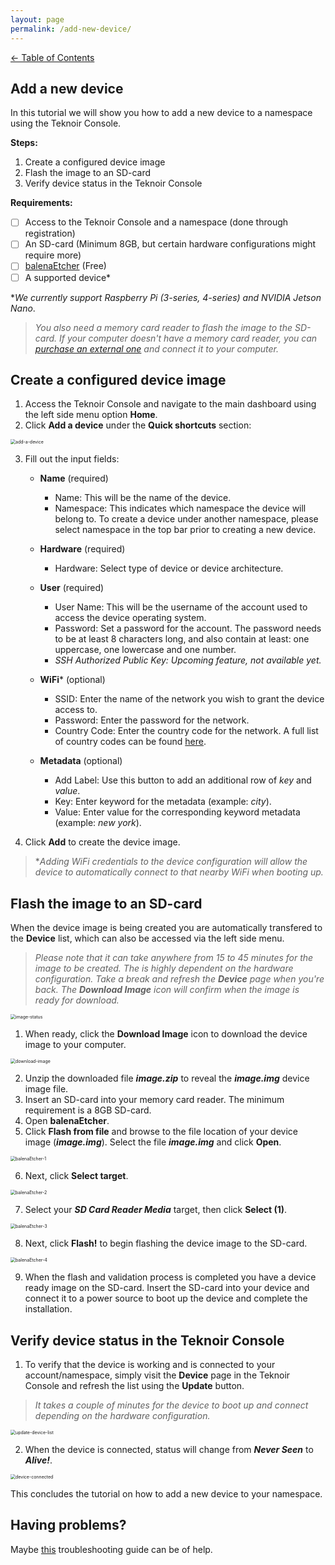 ```yaml
---
layout: page
permalink: /add-new-device/
---
```


[<- Table of Contents](index.md)

## Add a new device

In this tutorial we will show you how to add a new device to a namespace using the Teknoir Console.

**Steps:**

1. Create a configured device image
2. Flash the image to an SD-card
3. Verify device status in the Teknoir Console

**Requirements:**

- [ ] Access to the Teknoir Console and a namespace (done through registration)
- [ ] An SD-card (Minimum 8GB, but certain hardware configurations might require more)
- [ ] [balenaEtcher](https://www.balena.io/etcher/) (Free)
- [ ] A supported device*

**We currently support Raspberry Pi (3-series, 4-series) and NVIDIA Jetson Nano*.

> *You also need a memory card reader to flash the image to the SD-card. If your computer doesn't have a memory card reader, you can [purchase an external one](https://www.amazon.com/s?k=Memory+Card+Readers) and connect it to your computer.*

## Create a configured device image

1. Access the Teknoir Console and navigate to the main dashboard using the left side menu option **Home**.
2. Click **Add a device** under the **Quick shortcuts** section:

<img src="/assets/add-a-device.png" alt="add-a-device" style="zoom:50%;" />  

3. Fill out the input fields:

    - **Name** (required)

        - Name: This will be the name of the device.
        - Namespace: This indicates which namespace the device will belong to. To create a device under another namespace, please select namespace in the top bar prior to creating a new device.

    - **Hardware** (required)

        - Hardware: Select type of device or device architecture.

    - **User** (required)

        - User Name: This will be the username of the account used to access the device operating system.
        - Password: Set a password for the account. The password needs to be at least 8 characters long, and also contain at least: one uppercase, one lowercase and one number.
        - *SSH Authorized Public Key: Upcoming feature, not available yet.*

    - **WiFi*** (optional)

        - SSID: Enter the name of the network you wish to grant the device access to.
        - Password: Enter the password for the network.
        - Country Code: Enter the country code for the network.  A full list of country codes can be found [here](https://github.com/recalbox/recalbox-os/wiki/Wifi-country-code-(EN)).

    - **Metadata** (optional)

        - Add Label: Use this button to add an additional row of *key* and *value*.
        - Key: Enter keyword for the metadata (example: *city*).
        - Value: Enter value for the corresponding keyword metadata (example: *new york*).

4. Click **Add** to create the device image.

> **Adding WiFi credentials to the device configuration will allow the device to automatically connect to that nearby WiFi when booting up.*

## Flash the image to an SD-card

When the device image is being created you are automatically transfered to the **Device** list, which can also be accessed via the left side menu.

> *Please note that it can take anywhere from 15 to 45 minutes for the image to be created. The is highly dependent on the hardware configuration. Take a break and refresh the **Device** page when you're back. The **Download Image** icon will confirm when the image is ready for download.*

<img src="/assets/image-status.png" alt="image-status" style="zoom:50%;" />

1. When ready, click the **Download Image** icon to download the device image to your computer.

<img src="/assets/download-image.png" alt="download-image" style="zoom:50%;" />

2. Unzip the downloaded file ***image.zip*** to reveal the ***image.img*** device image file.
3. Insert an SD-card into your memory card reader. The minimum requirement is a 8GB SD-card.
4. Open **balenaEtcher**.
5. Click **Flash from file** and browse to the file location of your device image (***image.img***). Select the file ***image.img*** and click **Open**.

<img src="/assets/balena-Etcher-1.png" alt="balenaEtcher-1" style="zoom:50%;" />

6. Next, click **Select target**.

<img src="/assets/balena-Etcher-2.png" alt="balenaEtcher-2" style="zoom:50%;" />

7. Select your ***SD Card Reader Media*** target, then click **Select (1)**.

<img src="/assets/balena-Etcher-3.png" alt="balenaEtcher-3" style="zoom:50%;" />

8. Next, click **Flash!** to begin flashing the device image to the SD-card.

<img src="/assets/balena-Etcher-4.png" alt="balenaEtcher-4" style="zoom:50%;" />

9. When the flash and validation process is completed you have a device ready image on the SD-card. Insert the SD-card into your device and connect it to a power source to boot up the device and complete the installation.

## Verify device status in the Teknoir Console

1. To verify that the device is working and is connected to your account/namespace, simply visit the **Device** page in the Teknoir Console and refresh the list using the **Update** button.

> *It takes a couple of minutes for the device to boot up and connect depending on the hardware configuration.*

<img src="/assets/update-device-list.png" alt="update-device-list" style="zoom:50%;" />

2. When the device is connected, status will change from ***Never Seen*** to ***Alive!***.

<img src="/assets/device-connected.png" alt="device-connected" style="zoom:50%;" />

This concludes the tutorial on how to add a new device to your namespace.

## Having problems?

Maybe [this](troubleshooting.md) troubleshooting guide can be of help.